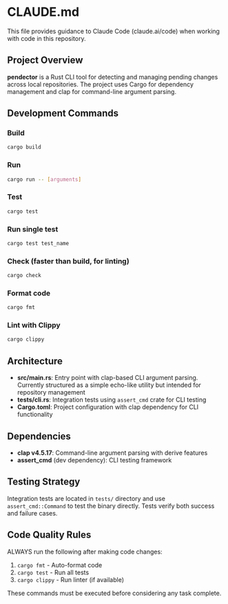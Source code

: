 # CLAUDE.md

This file provides guidance to Claude Code (claude.ai/code) when working with code in this repository.

## Project Overview

**pendector** is a Rust CLI tool for detecting and managing pending changes across local repositories. The project uses Cargo for dependency management and clap for command-line argument parsing.

## Development Commands

### Build
```bash
cargo build
```

### Run
```bash
cargo run -- [arguments]
```

### Test
```bash
cargo test
```

### Run single test
```bash
cargo test test_name
```

### Check (faster than build, for linting)
```bash
cargo check
```

### Format code
```bash
cargo fmt
```

### Lint with Clippy
```bash
cargo clippy
```

## Architecture

- **src/main.rs**: Entry point with clap-based CLI argument parsing. Currently structured as a simple echo-like utility but intended for repository management
- **tests/cli.rs**: Integration tests using `assert_cmd` crate for CLI testing
- **Cargo.toml**: Project configuration with clap dependency for CLI functionality

## Dependencies

- **clap v4.5.17**: Command-line argument parsing with derive features
- **assert_cmd** (dev dependency): CLI testing framework

## Testing Strategy

Integration tests are located in `tests/` directory and use `assert_cmd::Command` to test the binary directly. Tests verify both success and failure cases.

## Code Quality Rules

ALWAYS run the following after making code changes:
1. `cargo fmt` - Auto-format code
2. `cargo test` - Run all tests
3. `cargo clippy` - Run linter (if available)

These commands must be executed before considering any task complete.